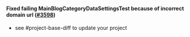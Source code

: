 #### Fixed failing MainBlogCategoryDataSettingsTest because of incorrect domain url ([#3598](https://github.com/shopsys/shopsys/pull/3598))

-   see #project-base-diff to update your project
